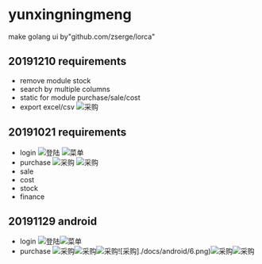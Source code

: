 # yunxingningmeng

make golang ui by"github.com/zserge/lorca"

## 20191210 requirements

- remove module stock
- search by multiple columns
- static for module purchase/sale/cost
- export excel/csv
![采购](./docs/desktop/5.png)

## 20191021 requirements

- login
![登陆](./docs/desktop/1.png)
![菜单](./docs/desktop/2.png)
- purchase
![采购](./docs/desktop/3.png)
![采购](./docs/desktop/4.png)
- sale
- cost
- stock
- finance

## 20191129 android

- login
![登陆](./docs/android/1.png)![菜单](./docs/android/2.png)
- purchase
![采购](./docs/android/3.png)![采购](./docs/android/4.png)![采购](./docs/android/5.png)![采购]./docs/android/6.png)![采购](./docs/android/7.png)![采购](./docs/android/8.png)

